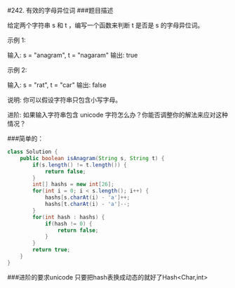 #242. 有效的字母异位词
###题目描述

给定两个字符串 s 和 t ，编写一个函数来判断 t 是否是 s 的字母异位词。

示例 1:

输入: s = "anagram", t = "nagaram"
输出: true

示例 2:

输入: s = "rat", t = "car"
输出: false

说明:
你可以假设字符串只包含小写字母。

进阶:
如果输入字符串包含 unicode 字符怎么办？你能否调整你的解法来应对这种情况？

###简单的：
```java
class Solution {
    public boolean isAnagram(String s, String t) {
        if(s.length() != t.length()) {
            return false;
        }
        int[] hashs = new int[26];
        for(int i = 0; i < s.length(); i++) {
            hashs[s.charAt(i) - 'a']++;
            hashs[t.charAt(i) - 'a']--;
        }
        for(int hash : hashs) {
            if(hash != 0) {
                return false;
            }
        }
        return true;
    }
}
```

###进阶的要求unicode 只要把hash表换成动态的就好了Hash<Char,int> 
